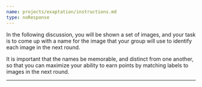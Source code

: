 ```yaml
---
name: projects/exaptation/instructions.md
type: noResponse
---
```


In the following discussion, you will be shown a set of images, and your task is to come up with a name for the image that your group will use to identify each image in the next round.

It is important that the names be memorable, and distinct from one another, so that you can maximize your ability to earn points by matching labels to images in the next round.

---
